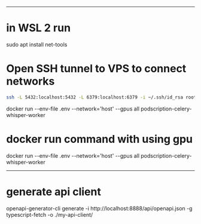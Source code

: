 
---

# in WSL 2 run

sudo apt install net-tools


# Open SSH tunnel to VPS to connect networks

```bash
ssh -L 5432:localhost:5432 -L 6379:localhost:6379 -i ~/.ssh/id_rsa root@66.175.236.89
```


docker run --env-file .env --network='host' --gpus all podscription-celery-whisper-worker

# docker run command with using gpu
    
docker run --env-file .env --network='host' --gpus all podscription-celery-whisper-worker

--- 

# generate api client
openapi-generator-cli generate -i http://localhost:8888/api/openapi.json -g typescript-fetch -o ./my-api-client/





